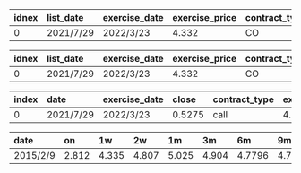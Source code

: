 <!--
 * @Author: hugo2046 shen.lan123@gmail.com
 * @Date: 2022-05-27 14:21:01
 * @LastEditors: hugo2046 shen.lan123@gmail.com
 * @LastEditTime: 2022-05-27 18:49:30
 * @FilePath: \visualization_stock_markete:\WorkSpace\Quantitative-analysis\C-择时类\C-VIX中国版VIX编制手册\test.md
 * @Description: 这是默认设置,请设置`customMade`, 打开koroFileHeader查看配置 进行设置: https://github.com/OBKoro1/koro1FileHeader/wiki/%E9%85%8D%E7%BD%AE
-->


| idnex | list_date | exercise_date | exercise_price | contract_type | code          |
| :---- | :-------- | :------------ | :------------- | :------------ | :------------ |
| 0     | 2021/7/29 | 2022/3/23     | 4.332          | CO            | 10003549.XSHG |

| idnex | list_date | exercise_date | exercise_price | contract_type | code          |
| :---- | :-------- | :------------ | :------------- | :------------ | :------------ |
| 0     | 2021/7/29 | 2022/3/23     | 4.332          | CO            | 10003549.XSHG |


| index | date      | exercise_date | close  | contract_type | exercise_price | maturity |
| :---- | :-------- | :------------ | :----- | :------------ | :------------- | :------- |
| 0     | 2021/7/29 | 2022/3/23     | 0.5275 | call          | 4.332          | 0.649315 |


| date     | on    | 1w    | 2w    | 1m    | 3m    | 6m     | 9m     | 1y    |
| :------- | :---- | :---- | :---- | :---- | :---- | :----- | :----- | :---- |
| 2015/2/9 | 2.812 | 4.335 | 4.807 | 5.025 | 4.904 | 4.7796 | 4.7538 | 4.779 |